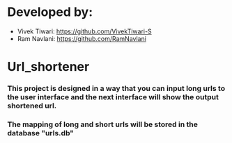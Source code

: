 # Developed by:
- Vivek Tiwari: https://github.com/VivekTiwari-S
- Ram Navlani: https://github.com/RamNavlani

# Url_shortener
### This project is designed in a way that you can input long urls to the user interface and the next interface will show the output shortened url. 
### The mapping of long and short urls will be stored in the database "urls.db"
